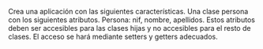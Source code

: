 Crea una aplicación con las siguientes características.
Una clase persona con los siguientes atributos.
Persona: nif, nombre, apellidos.
Estos atributos deben ser accesibles para las clases hijas y no accesibles para el resto de clases. El acceso se hará mediante setters y getters adecuados.